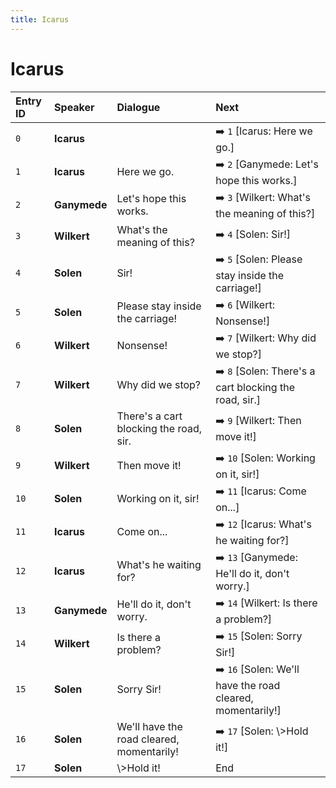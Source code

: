 ```yaml
---
title: Icarus
---
```


# Icarus


| Entry ID | Speaker | Dialogue | Next |
| :------- | :------ | :------- | :------------ |
| `0` | **Icarus** |  | ➡️ `1` \[Icarus: Here we go\.\] |
| `1` | **Icarus** | Here we go\. | ➡️ `2` \[Ganymede: Let's hope this works\.\] |
| `2` | **Ganymede** | Let's hope this works\. | ➡️ `3` \[Wilkert: What's the meaning of this?\] |
| `3` | **Wilkert** | What's the meaning of this? | ➡️ `4` \[Solen: Sir\!\] |
| `4` | **Solen** | Sir\! | ➡️ `5` \[Solen: Please stay inside the carriage\!\] |
| `5` | **Solen** | Please stay inside the carriage\! | ➡️ `6` \[Wilkert: Nonsense\!\] |
| `6` | **Wilkert** | Nonsense\! | ➡️ `7` \[Wilkert: Why did we stop?\] |
| `7` | **Wilkert** | Why did we stop? | ➡️ `8` \[Solen: There's a cart blocking the road, sir\.\] |
| `8` | **Solen** | There's a cart blocking the road, sir\. | ➡️ `9` \[Wilkert: Then move it\!\] |
| `9` | **Wilkert** | Then move it\! | ➡️ `10` \[Solen: Working on it, sir\!\] |
| `10` | **Solen** | Working on it, sir\! | ➡️ `11` \[Icarus: Come on\.\.\.\] |
| `11` | **Icarus** | Come on\.\.\. | ➡️ `12` \[Icarus: What's he waiting for?\] |
| `12` | **Icarus** | What's he waiting for? | ➡️ `13` \[Ganymede: He'll do it, don't worry\.\] |
| `13` | **Ganymede** | He'll do it, don't worry\. | ➡️ `14` \[Wilkert: Is there a problem?\] |
| `14` | **Wilkert** | Is there a problem? | ➡️ `15` \[Solen: Sorry Sir\!\] |
| `15` | **Solen** | Sorry Sir\! | ➡️ `16` \[Solen: We'll have the road cleared, momentarily\!\] |
| `16` | **Solen** | We'll have the road cleared, momentarily\! | ➡️ `17` \[Solen: \\\>Hold it\!\] |
| `17` | **Solen** | \\\>Hold it\! | End |
